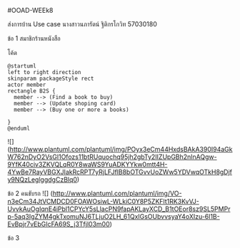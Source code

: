 #OOAD-WEEk8

ส่งการบ้าน Use case นางสาวนภารัตน์ ฐิติกรโกวิท 57030180

ข้อ 1 สมาชิกร้านหนังสือ 

โค้ด 
```
@startuml
left to right direction
skinparam packageStyle rect
actor member
rectangle B2S {
  member --> (Find a book to buy)
  member --> (Update shoping card)
  member --> (Buy one or more a books)
 
}
@enduml
```
![]
(http://www.plantuml.com/plantuml/img/POyx3eCm44HxdsBAkA390I94aGkW762nDyO2VsGl1Ofozs11btRUquochq95jh2gbTy2IIZUpGBh2nlnAQgw-9YfK40civ3ZKVQLqR0Y8waWS9YuADKYYkw0mtt4H-4YwBe7RayVBGXJIakRcRPT7yRjLFJflB8bOTGvvUoZWw5YDVwqOTkH8gDjfy9NQzLeglggdgCzBlq0)

ข้อ 2 คนขับรถ
![]
(http://www.plantuml.com/plantuml/img/VO-n3eCm34JtVCMDCD0FOAWOsiwL-WLkiC0Y8P5ZKFlt1RK3KvVJ-UvvkAuOgIqnE4iPbl1CPYcY5sLlacPN9fapAKLayXCD_B1tOEor8sz9SL5PMPrp-5aq3IgZYM4gkTxomuNJ6TLjuO2LH_61QxIGsOUbvvsyaY4oXIzu-6l1B-EvBpjr7vEbGIcFA69S_j3Tfjl03m00)

ข้อ 3
